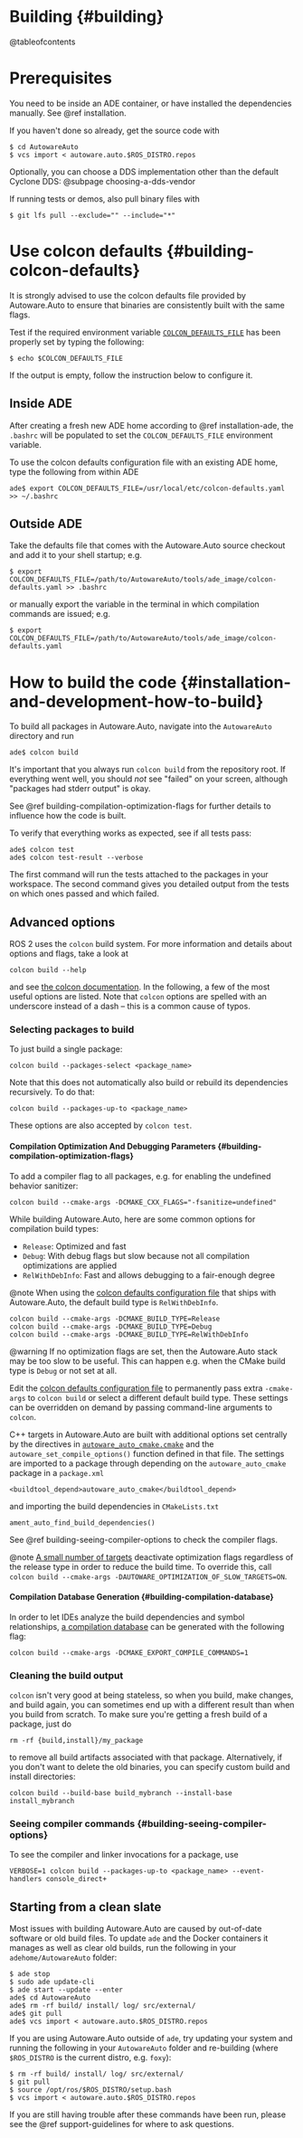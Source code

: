 Building {#building}
========

@tableofcontents

# Prerequisites
You need to be inside an ADE container, or have installed the dependencies manually. See @ref installation.

If you haven't done so already, get the source code with

```{bash}
$ cd AutowareAuto
$ vcs import < autoware.auto.$ROS_DISTRO.repos
```

Optionally, you can choose a DDS implementation other than the default Cyclone DDS: @subpage choosing-a-dds-vendor

If running tests or demos, also pull binary files with

```{bash}
$ git lfs pull --exclude="" --include="*"
```

# Use colcon defaults {#building-colcon-defaults}

It is strongly advised to use the colcon defaults file provided by Autoware.Auto to ensure that
binaries are consistently built with the same flags.

Test if the required environment variable
[`COLCON_DEFAULTS_FILE`](https://colcon.readthedocs.io/en/released/reference/global-arguments.html?highlight=DEFAULTS#environment-variables)
has been properly set by typing the following:

```{bash}
$ echo $COLCON_DEFAULTS_FILE
```

If the output is empty, follow the instruction below to configure it.

## Inside ADE

After creating a fresh new ADE home according to @ref installation-ade, the `.bashrc` will be
populated to set the `COLCON_DEFAULTS_FILE` environment variable.

To use the colcon defaults configuration file with an existing ADE home, type the following from within ADE

```{bash}
ade$ export COLCON_DEFAULTS_FILE=/usr/local/etc/colcon-defaults.yaml >> ~/.bashrc
```

## Outside ADE

Take the defaults file that comes with the Autoware.Auto source checkout and add it to your shell startup; e.g.

```{bash}
$ export COLCON_DEFAULTS_FILE=/path/to/AutowareAuto/tools/ade_image/colcon-defaults.yaml >> .bashrc
```

or manually export the variable in the terminal in which compilation commands are issued; e.g.

```{bash}
$ export COLCON_DEFAULTS_FILE=/path/to/AutowareAuto/tools/ade_image/colcon-defaults.yaml
```

# How to build the code {#installation-and-development-how-to-build}
To build all packages in Autoware.Auto, navigate into the `AutowareAuto` directory and run

```{bash}
ade$ colcon build
```

It's important that you always run `colcon build` from the repository root. If everything went well, you should _not_ see "failed" on your screen, although "packages had stderr output" is okay.

See @ref building-compilation-optimization-flags for further details to influence how the code is built.

To verify that everything works as expected, see if all tests pass:

```{bash}
ade$ colcon test
ade$ colcon test-result --verbose
```
The first command will run the tests attached to the packages in your workspace.
The second command gives you detailed output from the tests on which ones passed and which failed.

## Advanced options
ROS 2 uses the `colcon` build system. For more information and details about options and flags, take a look at
```{bash}
colcon build --help
```
and see [the colcon documentation](https://colcon.readthedocs.io/en/released/user/quick-start.html). In the following, a few of the most useful options are listed.
Note that `colcon` options are spelled with an underscore instead of a dash – this is a common cause of typos.


### Selecting packages to build
To just build a single package:

```{bash}
colcon build --packages-select <package_name>
```

Note that this does not automatically also build or rebuild its dependencies recursively. To do that:

```{bash}
colcon build --packages-up-to <package_name>
```

These options are also accepted by `colcon test`.

#### Compilation Optimization And Debugging Parameters {#building-compilation-optimization-flags}

To add a compiler flag to all packages, e.g. for enabling the undefined behavior sanitizer:
```{bash}
colcon build --cmake-args -DCMAKE_CXX_FLAGS="-fsanitize=undefined"
```

While building Autoware.Auto, here are some common options for compilation build types:
- `Release`: Optimized and fast
- `Debug`: With debug flags but slow because not all compilation optimizations are applied
- `RelWithDebInfo`: Fast and allows debugging to a fair-enough degree

@note When using the [colcon defaults configuration file](#building-colcon-defaults) that ships with Autoware.Auto, the default build type is `RelWithDebInfo`.

```{bash}
colcon build --cmake-args -DCMAKE_BUILD_TYPE=Release
colcon build --cmake-args -DCMAKE_BUILD_TYPE=Debug
colcon build --cmake-args -DCMAKE_BUILD_TYPE=RelWithDebInfo
```

@warning If no optimization flags are set, then the Autoware.Auto stack may be too slow to be useful. This can happen e.g. when the CMake build type is `Debug` or not set at all.

Edit the [colcon defaults configuration file](#building-colcon-defaults) to permanently pass extra `-cmake-args` to `colcon build` or select a different default build type. These settings can be overridden on demand by passing command-line arguments to `colcon`.

C++ targets in Autoware.Auto are built with additional options set centrally by the directives in
[`autoware_auto_cmake.cmake`](https://gitlab.com/autowarefoundation/autoware.auto/AutowareAuto/-/blob/master/src/tools/autoware_auto_cmake/cmake/autoware_auto_cmake.cmake)
and the `autoware_set_compile_options()` function defined in that file. The settings are imported to
a package through depending on the `autoware_auto_cmake` package in a `package.xml`

```{xml}
<buildtool_depend>autoware_auto_cmake</buildtool_depend>
```

and importing the build dependencies in `CMakeLists.txt`

```{cmake}
ament_auto_find_build_dependencies()
```

See @ref building-seeing-compiler-options to check the compiler flags.

@note [A small number of targets](https://gitlab.com/autowarefoundation/autoware.auto/AutowareAuto/-/issues/696) deactivate optimization flags regardless of the release type in order to reduce the build time. To override this, call `colcon build --cmake-args -DAUTOWARE_OPTIMIZATION_OF_SLOW_TARGETS=ON`.

#### Compilation Database Generation {#building-compilation-database}

In order to let IDEs analyze the build dependencies and symbol relationships, [a compilation database](https://colcon.readthedocs.io/en/released/user/how-to.html#cmake-packages-generating-compile-commands-json)
can be generated with the following flag:

```{bash}
colcon build --cmake-args -DCMAKE_EXPORT_COMPILE_COMMANDS=1
```

### Cleaning the build output
`colcon` isn't very good at being stateless, so when you build, make changes, and build again, you can sometimes end up with a different result than when you build from scratch. To make sure you're getting a fresh build of a package, just do

```{bash}
rm -rf {build,install}/my_package
```

to remove all build artifacts associated with that package. Alternatively, if you don't want to delete the old binaries, you can specify custom build and install directories:

```{bash}
colcon build --build-base build_mybranch --install-base install_mybranch
```

### Seeing compiler commands {#building-seeing-compiler-options}
To see the compiler and linker invocations for a package, use
```{bash}
VERBOSE=1 colcon build --packages-up-to <package_name> --event-handlers console_direct+
```


## Starting from a clean slate

Most issues with building Autoware.Auto are caused by out-of-date software or old build files.
To update `ade` and the Docker containers it manages as well as clear old builds, run the following in your `adehome/AutowareAuto` folder:

```{bash}
$ ade stop
$ sudo ade update-cli
$ ade start --update --enter
ade$ cd AutowareAuto
ade$ rm -rf build/ install/ log/ src/external/
ade$ git pull
ade$ vcs import < autoware.auto.$ROS_DISTRO.repos
```

If you are using Autoware.Auto outside of `ade`, try updating your system and running the following in your `AutowareAuto` folder and re-building (where `$ROS_DISTRO` is the current distro, e.g. `foxy`):

```{bash}
$ rm -rf build/ install/ log/ src/external/
$ git pull
$ source /opt/ros/$ROS_DISTRO/setup.bash
$ vcs import < autoware.auto.$ROS_DISTRO.repos
```

If you are still having trouble after these commands have been run, please see the @ref support-guidelines for where to ask questions.
